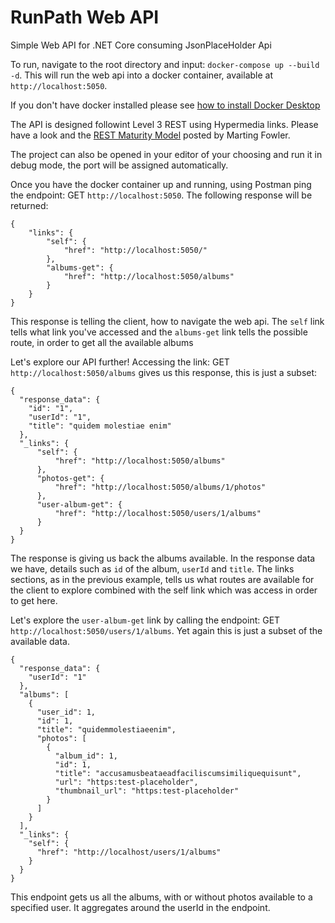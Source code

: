 # RunPath Web API
Simple Web API for .NET Core consuming JsonPlaceHolder Api

To run, navigate to the root directory and input: `docker-compose up --build -d`. This will run the web api into a docker container, available at `http://localhost:5050`.

If you don't have docker installed please see [how to install Docker Desktop](https://www.docker.com/products/docker-desktop)

The API is designed followint Level 3 REST using Hypermedia links. Please have a look and the [REST Maturity Model](https://martinfowler.com/articles/richardsonMaturityModel.html) posted by Marting Fowler.

The project can also be opened in your editor of your choosing and run it in debug mode, the port will be assigned automatically.

Once you have the docker container up and running, using Postman ping the endpoint: GET `http://localhost:5050`. The following response will be returned:

```
{
    "links": {
        "self": {
            "href": "http://localhost:5050/"
        },
        "albums-get": {
            "href": "http://localhost:5050/albums"
        }
    }
}
```

This response is telling the client, how to navigate the web api. The `self` link tells what link you've accessed and the `albums-get` link tells the possible route, in order to get all the available albums

Let's explore our API further! Accessing the link: GET `http://localhost:5050/albums` gives us this response, this is just a subset:

```
{
  "response_data": {
    "id": "1",
    "userId": "1",
    "title": "quidem molestiae enim"
  },
  "_links": {
      "self": {
          "href": "http://localhost:5050/albums"
      },
      "photos-get": {
          "href": "http://localhost:5050/albums/1/photos"
      },
      "user-album-get": {
          "href": "http://localhost:5050/users/1/albums"
      }
  }
}
```
The response is giving us back the albums available. In the response data we have, details such as `id` of the album, `userId` and `title`. The links sections, as in the previous example, tells us what routes are available for the client to explore combined with the self link which was access in order to get here.

Let's explore the `user-album-get` link by calling the endpoint: GET `http://localhost:5050/users/1/albums`. Yet again this is just a subset of the available data.

```
{
  "response_data": {
    "userId": "1"
  },
  "albums": [
    {
      "user_id": 1,
      "id": 1,
      "title": "quidemmolestiaeenim",
      "photos": [
        {
          "album_id": 1,
          "id": 1,
          "title": "accusamusbeataeadfaciliscumsimiliquequisunt",
          "url": "https:test-placeholder",
          "thumbnail_url": "https:test-placeholder"
        }
      ]
    }
  ],
  "_links": {
    "self": {
      "href": "http://localhost/users/1/albums"
    }
  }
}
```
This endpoint gets us all the albums, with or without photos available to a specified user. It aggregates around the userId in the endpoint.





